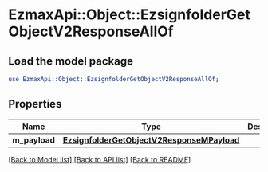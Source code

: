 # EzmaxApi::Object::EzsignfolderGetObjectV2ResponseAllOf

## Load the model package
```perl
use EzmaxApi::Object::EzsignfolderGetObjectV2ResponseAllOf;
```

## Properties
Name | Type | Description | Notes
------------ | ------------- | ------------- | -------------
**m_payload** | [**EzsignfolderGetObjectV2ResponseMPayload**](EzsignfolderGetObjectV2ResponseMPayload.md) |  | 

[[Back to Model list]](../README.md#documentation-for-models) [[Back to API list]](../README.md#documentation-for-api-endpoints) [[Back to README]](../README.md)


